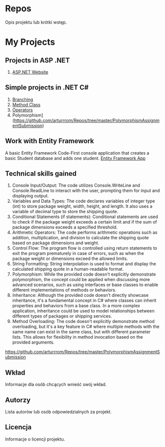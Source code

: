 # Repos

Opis projektu lub krótki wstęp.

# My Projects
## Projects in ASP .NET
1. [ASP.NET Website](https://github.com/arturrrom/Repos/tree/master/HelloWorldAM)
## Simple projects in .NET C#
1. [Branching](https://github.com/arturrrom/Repos/tree/master/BranchingAssignment/)
2. [Method Class](https://github.com/arturrrom/Repos/tree/master/MethodClassAssignmentSubmission)
3.  [Operators](https://github.com/arturrrom/Repos/tree/master/OperatorsAssignmentSubmission)
4.   Polymorphism](https://github.com/arturrrom/Repos/tree/master/PolymorphismAssignmentSubmission)
## Work with Entity Framework
A basic Entity Framework Code-First console application that creates a basic Student database and adds one student.
[Entity Framework App](https://github.com/arturrrom/Repos/tree/master/EntityFramework/)
## Technical skills gained
1. Console Input/Output: The code utilizes Console.WriteLine and Console.ReadLine to interact with the user, prompting them for input and displaying output.
2. Variables and Data Types: The code declares variables of integer type (int) to store package weight, width, height, and length. It also uses a variable of decimal type to store the shipping quote.
3. Conditional Statements (if statements): Conditional statements are used to check if the package weight exceeds a certain limit and if the sum of package dimensions exceeds a specified threshold.
4. Arithmetic Operators: The code performs arithmetic operations such as addition, multiplication, and division to calculate the shipping quote based on package dimensions and weight.
5. Control Flow: The program flow is controlled using return statements to exit the program prematurely in case of errors, such as when the package weight or dimensions exceed the allowed limits.
6. String Formatting: String interpolation is used to format and display the calculated shipping quote in a human-readable format.
7. Polymorphism: While the provided code doesn't explicitly demonstrate polymorphism, the concept could be applied when discussing more advanced scenarios, such as using interfaces or base classes to enable different implementations of methods or behaviors.
8. Inheritance: Although the provided code doesn't directly showcase inheritance, it's a fundamental concept in C# where classes can inherit properties and behaviors from a base class. In a more complex application, inheritance could be used to model relationships between different types of packages or shipping services.
9. Method Overloading: The code doesn't explicitly demonstrate method overloading, but it's a key feature in C# where multiple methods with the same name can exist in the same class, but with different parameter lists. This allows for flexibility in method invocation based on the provided arguments.



https://github.com/arturrrom/Repos/tree/master/PolymorphismAssignmentSubmission

## Wkład

Informacje dla osób chcących wnieść swój wkład.

## Autorzy

Lista autorów lub osób odpowiedzialnych za projekt.

## Licencja

Informacje o licencji projektu.
